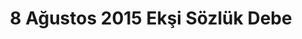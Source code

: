 ---
layout: post
title: 8 Ağustos 2015 Ekşi Sözlük Debe
data:
- entry_name: rumları yenince türk bayrağı açan azeri futbolcu
  entry_link: http://eksisozluk.com//?q=rumlar%c4%b1+yenince+t%c3%bcrk+bayra%c4%9f%c4%b1+a%c3%a7an+azeri+futbolcu%2f%2353835527
- entry_name: durex'in ukrayna'da yanınızdayız reklamı
  entry_link: http://eksisozluk.com//?q=durex%27in+ukrayna%27da+yan%c4%b1n%c4%b1zday%c4%b1z+reklam%c4%b1%2f%2353835501
- entry_name: 90'ların özel olmasının nedeni
  entry_link: http://eksisozluk.com//?q=90%27lar%c4%b1n+%c3%b6zel+olmas%c4%b1n%c4%b1n+nedeni%2f%2353834026
- entry_name: s. demirtaş'ın nato ve ab'yi göreve çağırması
  entry_link: http://eksisozluk.com//?q=s.+demirta%c5%9f%27%c4%b1n+nato+ve+ab%27yi+g%c3%b6reve+%c3%a7a%c4%9f%c4%b1rmas%c4%b1%2f%2353838534
- entry_name: 7 ağustos 2015 silopi olayları
  entry_link: http://eksisozluk.com//?q=7+a%c4%9fustos+2015+silopi+olaylar%c4%b1%2f%2353836648
- entry_name: galatasaray
  entry_link: http://eksisozluk.com//?q=galatasaray%2f%2353836125
- entry_name: vajinanın içi en çok kaç cm alabilir
  entry_link: http://eksisozluk.com//?q=vajinan%c4%b1n+i%c3%a7i+en+%c3%a7ok+ka%c3%a7+cm+alabilir%2f%2353848627
- entry_name: 11 milyona aldığım yalı lüks değil ihtiyaç
  entry_link: http://eksisozluk.com//?q=11+milyona+ald%c4%b1%c4%9f%c4%b1m+yal%c4%b1+l%c3%bcks+de%c4%9fil+ihtiya%c3%a7%2f%2353851063
- entry_name: selam vermesini bilmeyen genelkurmay başkanı
  entry_link: http://eksisozluk.com//?q=selam+vermesini+bilmeyen+genelkurmay+ba%c5%9fkan%c4%b1%2f%2353844211
- entry_name: discovery'deki inanılmaz gerçekçi seslendirme
  entry_link: http://eksisozluk.com//?q=discovery%27deki+inan%c4%b1lmaz+ger%c3%a7ek%c3%a7i+seslendirme%2f%2353845682
- entry_name: katia koxenoglou
  entry_link: http://eksisozluk.com//?q=katia+koxenoglou%2f%2353843221
- entry_name: karayılan'ın polisleri biz öldürmedik açıklaması
  entry_link: http://eksisozluk.com//?q=karay%c4%b1lan%27%c4%b1n+polisleri+biz+%c3%b6ld%c3%bcrmedik+a%c3%a7%c4%b1klamas%c4%b1%2f%2353833230
- entry_name: deney yapamayan çocuğa deney seti alıyoruz
  entry_link: http://eksisozluk.com//?q=deney+yapamayan+%c3%a7ocu%c4%9fa+deney+seti+al%c4%b1yoruz%2f%2353839013
- entry_name: chp'li sarıbal'dan gss iptal edilsin çağrısı
  entry_link: http://eksisozluk.com//?q=chp%27li+sar%c4%b1bal%27dan+gss+iptal+edilsin+%c3%a7a%c4%9fr%c4%b1s%c4%b1%2f%2353851018
- entry_name: gözünde ur çıkan çocuk
  entry_link: http://eksisozluk.com//?q=g%c3%b6z%c3%bcnde+ur+%c3%a7%c4%b1kan+%c3%a7ocuk%2f%2353848462
- entry_name: sahibinden.com'daki kiralık pipili ev
  entry_link: http://eksisozluk.com//?q=sahibinden.com%27daki+kiral%c4%b1k+pipili+ev%2f%2353834135
- entry_name: atromitos
  entry_link: http://eksisozluk.com//?q=atromitos%2f%2353840968
- entry_name: london'a londra deyip paris'e paris demek
  entry_link: http://eksisozluk.com//?q=london%27a+londra+deyip+paris%27e+paris+demek%2f%2353843315
- entry_name: garenta'nın galatasaray'ın forma sponsoru olması
  entry_link: http://eksisozluk.com//?q=garenta%27n%c4%b1n+galatasaray%27%c4%b1n+forma+sponsoru+olmas%c4%b1%2f%2353839206
- entry_name: dedede de mi hastalık çıkmış
  entry_link: http://eksisozluk.com//?q=dedede+de+mi+hastal%c4%b1k+%c3%a7%c4%b1km%c4%b1%c5%9f%2f%2353840685
- entry_name: ışid'in seks yapmak istemeyen 19 kadını öldürmesi
  entry_link: http://eksisozluk.com//?q=%c4%b1%c5%9fid%27in+seks+yapmak+istemeyen+19+kad%c4%b1n%c4%b1+%c3%b6ld%c3%bcrmesi%2f%2353840158
- entry_name: nişantaşı üniversitesi'nde nişanlanmak
  entry_link: http://eksisozluk.com//?q=ni%c5%9fanta%c5%9f%c4%b1+%c3%bcniversitesi%27nde+ni%c5%9fanlanmak%2f%2353843263
- entry_name: iyi ki varsın diye mesaj atan kız
  entry_link: http://eksisozluk.com//?q=iyi+ki+vars%c4%b1n+diye+mesaj+atan+k%c4%b1z%2f%2353844341
- entry_name: kız kardeşini açık artırmayla satışa çıkaran abi
  entry_link: http://eksisozluk.com//?q=k%c4%b1z+karde%c5%9fini+a%c3%a7%c4%b1k+art%c4%b1rmayla+sat%c4%b1%c5%9fa+%c3%a7%c4%b1karan+abi%2f%2353843950
- entry_name: kiralık aşk
  entry_link: http://eksisozluk.com//?q=kiral%c4%b1k+a%c5%9fk%2f%2353853106
- entry_name: sevgilimin şeyi kalktı ve bu beni rahatsız etti
  entry_link: http://eksisozluk.com//?q=sevgilimin+%c5%9feyi+kalkt%c4%b1+ve+bu+beni+rahats%c4%b1z+etti%2f%2353852978
- entry_name: deney yaparken anneannenin gazabına uğrayan çocuk
  entry_link: http://eksisozluk.com//?q=deney+yaparken+anneannenin+gazab%c4%b1na+u%c4%9frayan+%c3%a7ocuk%2f%2353833365
- entry_name: insanlık tarihinin en büyük trollemesi
  entry_link: http://eksisozluk.com//?q=insanl%c4%b1k+tarihinin+en+b%c3%bcy%c3%bck+trollemesi%2f%2353854005
- entry_name: hoşlanılan kişinin de'leri bitişik yazması
  entry_link: http://eksisozluk.com//?q=ho%c5%9flan%c4%b1lan+ki%c5%9finin+de%27leri+biti%c5%9fik+yazmas%c4%b1%2f%2353838054
- entry_name: sahibinden.com'da sandalyedeki kiralık ev
  entry_link: http://eksisozluk.com//?q=sahibinden.com%27da+sandalyedeki+kiral%c4%b1k+ev%2f%2353847119
- entry_name: gratis
  entry_link: http://eksisozluk.com//?q=gratis%2f%2353837466
- entry_name: ekşi duyuru'daki cimri adam
  entry_link: http://eksisozluk.com//?q=ek%c5%9fi+duyuru%27daki+cimri+adam%2f%2353847749
- entry_name: canlı köpekbalığını yemek için dilimleyen insanlar
  entry_link: http://eksisozluk.com//?q=canl%c4%b1+k%c3%b6pekbal%c4%b1%c4%9f%c4%b1n%c4%b1+yemek+i%c3%a7in+dilimleyen+insanlar%2f%2353837167
- entry_name: 20 ağustos 2015 atromitos fenerbahçe maçı
  entry_link: http://eksisozluk.com//?q=20+a%c4%9fustos+2015+atromitos+fenerbah%c3%a7e+ma%c3%a7%c4%b1%2f%2353840907
- entry_name: 2015 ekonomik krizi
  entry_link: http://eksisozluk.com//?q=2015+ekonomik+krizi%2f%2353835581
- entry_name: öğrenildiğinde ufku iki katına çıkaran şeyler
  entry_link: http://eksisozluk.com//?q=%c3%b6%c4%9frenildi%c4%9finde+ufku+iki+kat%c4%b1na+%c3%a7%c4%b1karan+%c5%9feyler%2f%2353833770
- entry_name: robin van persie
  entry_link: http://eksisozluk.com//?q=robin+van+persie%2f%2353837109
- entry_name: türgev'in 400 bin kişilik üniversite projesi
  entry_link: http://eksisozluk.com//?q=t%c3%bcrgev%27in+400+bin+ki%c5%9filik+%c3%bcniversite+projesi%2f%2353838597
- entry_name: nihat zeybekçi'nin sarıyer'de yalı alması
  entry_link: http://eksisozluk.com//?q=nihat+zeybek%c3%a7i%27nin+sar%c4%b1yer%27de+yal%c4%b1+almas%c4%b1%2f%2353839888
- entry_name: yaratılanı yaratandan ötürü severiz'in ingilizcesi
  entry_link: http://eksisozluk.com//?q=yarat%c4%b1lan%c4%b1+yaratandan+%c3%b6t%c3%bcr%c3%bc+severiz%27in+ingilizcesi%2f%2353850688
- entry_name: 50 yıl içinde robotlarla ilişkiye girecek olmamız
  entry_link: http://eksisozluk.com//?q=50+y%c4%b1l+i%c3%a7inde+robotlarla+ili%c5%9fkiye+girecek+olmam%c4%b1z%2f%2353833611
- entry_name: cengiz han'ın 40 milyon insanı katletmiş olması
  entry_link: http://eksisozluk.com//?q=cengiz+han%27%c4%b1n+40+milyon+insan%c4%b1+katletmi%c5%9f+olmas%c4%b1%2f%2353852465
- entry_name: eniştelerin başarılı insanlar olması
  entry_link: http://eksisozluk.com//?q=eni%c5%9ftelerin+ba%c5%9far%c4%b1l%c4%b1+insanlar+olmas%c4%b1%2f%2353836823
- entry_name: marmaray
  entry_link: http://eksisozluk.com//?q=marmaray%2f%2353841685
- entry_name: dört saatten çok uyuyorsanız mühendis olamazsınız
  entry_link: http://eksisozluk.com//?q=d%c3%b6rt+saatten+%c3%a7ok+uyuyorsan%c4%b1z+m%c3%bchendis+olamazs%c4%b1n%c4%b1z%2f%2353836758
- entry_name: 7 ağustos 2015 sigara böreğinin patlaması
  entry_link: http://eksisozluk.com//?q=7+a%c4%9fustos+2015+sigara+b%c3%b6re%c4%9finin+patlamas%c4%b1%2f%2353847149
- entry_name: asker eğlencesinde enteresan gerginlik
  entry_link: http://eksisozluk.com//?q=asker+e%c4%9flencesinde+enteresan+gerginlik%2f%2353857013
- entry_name: 1 ağustos 2015 izmir eshot rezaleti
  entry_link: http://eksisozluk.com//?q=1+a%c4%9fustos+2015+izmir+eshot+rezaleti%2f%2353850180
- entry_name: tsk şam'dan girer tel aviv'den çıkar
  entry_link: http://eksisozluk.com//?q=tsk+%c5%9fam%27dan+girer+tel+aviv%27den+%c3%a7%c4%b1kar%2f%2353852630
- entry_name: yazarların kendilerini anlatan en iyi gif
  entry_link: http://eksisozluk.com//?q=yazarlar%c4%b1n+kendilerini+anlatan+en+iyi+gif%2f%2353849367
---